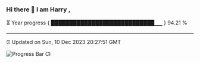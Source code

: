 ### Hi there 👋 I am Harry , 

⏳ Year progress { ████████████████████████████▁▁ } 94.21 %

---

⏰ Updated on Sun, 10 Dec 2023 20:27:51 GMT

![Progress Bar CI](https://github.com/duykhang68/duykhang68/workflows/Progress%20Bar%20CI/badge.svg)
